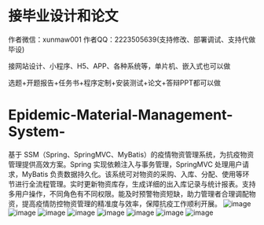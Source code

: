 # 接毕业设计和论文
作者微信：xunmaw001  作者QQ：2223505639(支持修改、部署调试、支持代做毕设)

接网站设计、小程序、H5、APP、各种系统等，单片机、嵌入式也可以做

选题+开题报告+任务书+程序定制+安装测试+论文+答辩PPT都可以做
# Epidemic-Material-Management-System-
基于 SSM（Spring、SpringMVC、MyBatis）的疫情物资管理系统，为抗疫物资管理提供高效方案。Spring 实现依赖注入与事务管理，SpringMVC 处理用户请求，MyBatis 负责数据持久化。该系统可对物资的采购、入库、分配、使用等环节进行全流程管理。实时更新物资库存，生成详细的出入库记录与统计报表。支持多用户操作，不同角色有不同权限。能及时预警物资短缺，助力管理者合理调配物资，提高疫情防控物资管理的精准度与效率，保障抗疫工作顺利开展。 
![image](https://github.com/user-attachments/assets/c6680731-b4c2-49b5-9962-906b0bdb905f)
![image](https://github.com/user-attachments/assets/6dd8c2be-bfb9-495d-8fd8-bcda286cc9a7)
![image](https://github.com/user-attachments/assets/23abe7ec-4e27-43e8-9b9e-fe312387b611)
![image](https://github.com/user-attachments/assets/ad867eaa-793b-4a94-97ca-f13d6cf36acc)
![image](https://github.com/user-attachments/assets/b5e96b51-112f-45eb-b327-366862cbb136)
![image](https://github.com/user-attachments/assets/038a4a12-e7b3-41fa-a705-f3a8a14d84f1)
![image](https://github.com/user-attachments/assets/0ef671da-df86-48ca-9d32-083e5c4393e5)
![image](https://github.com/user-attachments/assets/29f3db41-3797-4d67-b421-87d0a2b438e9)
